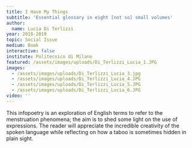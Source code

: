 ```yaml
---
title: I Have My Things
subtitle: 'Essential glossary in eight [not so] small volumes'
author:
  name: Lucia Di Terlizzi
year: 2018-2019
topic: Social Issue
medium: Book
interactive: false
institute: Politecnico di Milano
featured: /assets/images/uploads/Di_Terlizzi_Lucia_1.JPG
images:
  - /assets/images/uploads/Di_Terlizzi_Lucia_3.jpg
  - /assets/images/uploads/Di_Terlizzi_Lucia_4.JPG
  - /assets/images/uploads/Di_Terlizzi_Lucia_5.JPG
  - /assets/images/uploads/Di_Terlizzi_Lucia_6.JPG
video: ''
---
```

This infopoetry is an exploration of English terms to refer to the menstruation phenomena; the aim is to shed some light on the use of expressions. The reader will appreciate the incredible creativity of the spoken language while reflecting on how a taboo is sometimes hidden in plain sight.

